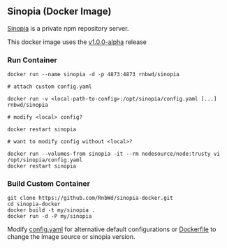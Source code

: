 ## Sinopia (Docker Image)

[Sinopia](https://github.com/rlidwka/sinopia) is a private npm repository server. 

This docker image uses the [v1.0.0-alpha](https://github.com/rlidwka/sinopia/tree/v1.0.0-alpha) release

### Run Container

    docker run --name sinopia -d -p 4873:4873 rnbwd/sinopia

    # attach custom config.yaml

    docker run -v <local-path-to-config>:/opt/sinopia/config.yaml [...] rnbwd/sinopia

    # modify <local> config?

    docker restart sinopia

    # want to modify config without <local>?

    docker run --volumes-from sinopia -it --rm nodesource/node:trusty vi /opt/sinopia/config.yaml
    docker restart sinopia

### Build Custom Container

    git clone https://github.com/RnbWd/sinopia-docker.git
    cd sinopia-docker
    docker build -t my/sinopia .
    docker run -d -P my/sinopia

Modify [config.yaml](https://github.com/RnbWd/sinopia-docker/blob/master/config.yaml) for alternative default configurations or [Dockerfile](https://github.com/RnbWd/sinopia-docker/blob/master/Dockerfile) to change the image source or sinopia version.



  
